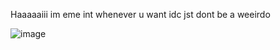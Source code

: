 Haaaaaiii im eme int whenever u want idc jst dont be a weeirdo

![image](https://github.com/shoujo-girl/shoujo-girl/assets/163591770/11573615-f395-441a-9d9d-18837fc1a0ea)


